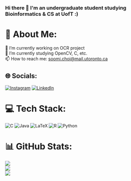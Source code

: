### Hi there 👋 I'm an undergraduate student studying Bioinformatics & CS at UofT :)

# 💫 About Me:
🔭 I’m currently working on OCR project<br>
🌱 I’m currently studying OpenCV, C, etc.<br>
📫 How to reach me: soomi.choi@mail.utoronto.ca


## 🌐 Socials:
[![Instagram](https://img.shields.io/badge/Instagram-%23E4405F.svg?logo=Instagram&logoColor=white)](https://instagram.com/cymnyon) [![LinkedIn](https://img.shields.io/badge/LinkedIn-%230077B5.svg?logo=linkedin&logoColor=white)](https://linkedin.com/in/soomi-choi-400121239) 

# 💻 Tech Stack:
![C](https://img.shields.io/badge/c-%2300599C.svg?style=for-the-badge&logo=c&logoColor=white) ![Java](https://img.shields.io/badge/java-%23ED8B00.svg?style=for-the-badge&logo=java&logoColor=white) ![LaTeX](https://img.shields.io/badge/latex-%23008080.svg?style=for-the-badge&logo=latex&logoColor=white) ![R](https://img.shields.io/badge/r-%23276DC3.svg?style=for-the-badge&logo=r&logoColor=white) ![Python](https://img.shields.io/badge/python-3670A0?style=for-the-badge&logo=python&logoColor=ffdd54)
# 📊 GitHub Stats:
![](https://github-readme-stats.vercel.app/api?username=cymnyon&theme=solarized-light&hide_border=false&include_all_commits=false&count_private=false)<br/>
![](https://github-readme-streak-stats.herokuapp.com/?user=cymnyon&theme=solarized-light&hide_border=false)<br/>
![](https://github-readme-stats.vercel.app/api/top-langs/?username=cymnyon&theme=solarized-light&hide_border=false&include_all_commits=false&count_private=false&layout=compact)
